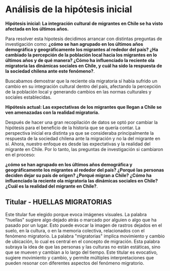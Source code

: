# Análisis de la hipótesis inicial


**Hipótesis inicial: La integración cultural de migrantes en Chile se ha visto afectada en los últimos años.**

Para resolver esta hipotesis decidimos arrancar con distintas preguntas de investigación como: **¿cómo se han agrupado en los últimos años demográfica y geográficamente los migrantes al rededor del país? ¿Ha cambiado la percepción de la población local hacia los migrantes en lo últimos años y de qué manera? ¿Cómo ha influenciado la reciente ola migratoria las dinámicas sociales en Chile, y cuál ha sido la respuesta de la sociedad chilena ante este fenómeno?**.

Buscabamos demostrar que la reciente ola migratoria sí había sufrido un cambio en su integración cultural dentro del país, afectando la percepción de la población local y generando cambios en las normas culturales y sociales establecidas. 

**Hipótesis actual: Las expectativas de los migrantes que llegan a Chile se ven amenazadas con la realidad migratoria.**

Después de hacer una gran recopilación de datos se optó por cambiar la hipótesis para el beneficio de la historia que se quería contar. La perspectiva inicial era distinta ya que se consideraba principalmente la respuesta de la sociedad chilena ante la migración y no la del migrante en sí. Ahora, nuestro enfoque es desde las expectativas y la realidad del migrante en Chile. Por lo tanto, las preguntas de investigación si cambiaron en el proceso:

**¿cómo se han agrupado en los últimos años demográfica y geográficamente los migrantes al rededor del país? ¿Porqué las personas deciden dejar su país de origen? ¿Porqué migran a Chile? ¿Cómo ha influenciado la reciente ola migratoria las dinámicas sociales en Chile? ¿Cuál es la realidad del migrante en Chile?**.

## Titular - HUELLAS MIGRATORIAS

Este titular fue elegido porque evoca imágenes visuales. La palabra "huellas" sugiere algo dejado atrás o marcado por alguien o algo que ha pasado por un lugar. Esto puede evocar la imagen de rastros dejados en el suelo, en la cultura, o en la memoria colectiva, relacionados con el fenómeno migratorio. La palabra "migratorias" implica movimiento y cambio de ubicación, lo cual es central en el concepto de migración. Esta palabra subraya la idea de que las personas y las culturas no están estáticas, sino que se mueven y cambian a lo largo del tiempo. Este  titular es evocativo, sugiere movimiento y cambio, y permite múltiples interpretaciones que pueden resonar con diferentes aspectos del fenómeno migratorio.




 

